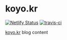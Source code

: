 # koyo.kr
[![Netlify Status](https://api.netlify.com/api/v1/badges/56b1c00d-c0f7-4bac-b0e2-2e8b5ec25d19/deploy-status)](https://app.netlify.com/sites/koyo/deploys)
[![travis-ci](https://api.travis-ci.org/koyokr/koyo.kr.svg?branch=master)](https://travis-ci.org/koyokr/koyo.kr)

[koyo.kr](https://koyo.kr) blog content
